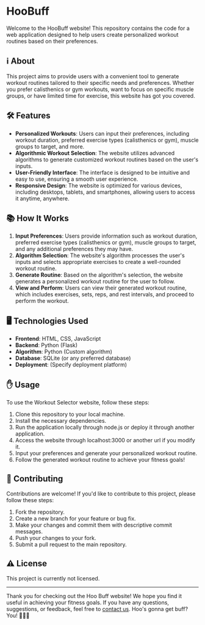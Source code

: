 # HooBuff 

Welcome to the HooBuff website! This repository contains the code for a web application designed to help users create personalized workout routines based on their preferences.

## ℹ️ About

This project aims to provide users with a convenient tool to generate workout routines tailored to their specific needs and preferences. Whether you prefer calisthenics or gym workouts, want to focus on specific muscle groups, or have limited time for exercise, this website has got you covered.

## 🛠️ Features

- **Personalized Workouts**: Users can input their preferences, including workout duration, preferred exercise types (calisthenics or gym), muscle groups to target, and more.
- **Algorithmic Workout Selection**: The website utilizes advanced algorithms to generate customized workout routines based on the user's inputs.
- **User-Friendly Interface**: The interface is designed to be intuitive and easy to use, ensuring a smooth user experience.
- **Responsive Design**: The website is optimized for various devices, including desktops, tablets, and smartphones, allowing users to access it anytime, anywhere.

## 📚 How It Works

1. **Input Preferences**: Users provide information such as workout duration, preferred exercise types (calisthenics or gym), muscle groups to target, and any additional preferences they may have.
2. **Algorithm Selection**: The website's algorithm processes the user's inputs and selects appropriate exercises to create a well-rounded workout routine.
3. **Generate Routine**: Based on the algorithm's selection, the website generates a personalized workout routine for the user to follow.
4. **View and Perform**: Users can view their generated workout routine, which includes exercises, sets, reps, and rest intervals, and proceed to perform the workout.

## 🖥️ Technologies Used

- **Frontend**: HTML, CSS, JavaScript
- **Backend**: Python (Flask)
- **Algorithm**: Python (Custom algorithm)
- **Database**: SQLite (or any preferred database)
- **Deployment**: (Specify deployment platform)

## ✋ Usage

To use the Workout Selector website, follow these steps:

1. Clone this repository to your local machine.
2. Install the necessary dependencies.
3. Run the application locally through node.js or deploy it through another application.
4. Access the website through localhost:3000 or another url if you modify it.
5. Input your preferences and generate your personalized workout routine.
6. Follow the generated workout routine to achieve your fitness goals!

## 🤝 Contributing

Contributions are welcome! If you'd like to contribute to this project, please follow these steps:

1. Fork the repository.
2. Create a new branch for your feature or bug fix.
3. Make your changes and commit them with descriptive commit messages.
4. Push your changes to your fork.
5. Submit a pull request to the main repository.

## ⚠️ License

This project is currently not licensed.

---

Thank you for checking out the Hoo Buff website! We hope you find it useful in achieving your fitness goals. If you have any questions, suggestions, or feedback, feel free to [contact us](dhwa0301@gmail.com). Hoo's gonna get buff? You! 🏋️‍♂️💪
